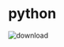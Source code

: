 # python
![download](https://github.com/srija1008/python/assets/110597281/b4827210-08cd-4613-a491-aee86cd3ff47)
